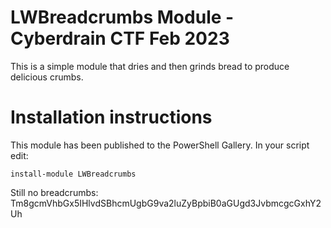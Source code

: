 # LWBreadcrumbs Module - Cyberdrain CTF Feb 2023

This is a simple module that dries and then grinds bread to produce delicious crumbs.

# Installation instructions

This module has been published to the PowerShell Gallery. In your script edit:  

```
install-module LWBreadcrumbs
```

Still no breadcrumbs:
Tm8gcmVhbGx5IHlvdSBhcmUgbG9va2luZyBpbiB0aGUgd3JvbmcgcGxhY2Uh